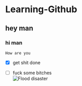 # Learning-Github
## hey man
### hi man
``How are you``
- [x] get shit done
- [ ] fuck some bitches\
![Flood disaster](https://www.google.com/imgres?q=flood%20disaster&imgurl=https%3A%2F%2Fi.natgeofe.com%2Fk%2F7d906c71-1105-4048-b32b-a55b1b04e3bc%2FOG_Floods_KIDS_0922_3x2.jpg&imgrefurl=https%3A%2F%2Fkids.nationalgeographic.com%2Fscience%2Farticle%2Fflood&docid=wkaQwfMzIFWA4M&tbnid=N9Ee-i_D5wHg6M&vet=12ahUKEwiG377Ty52IAxXlVvEDHe3MCHcQM3oECGIQAA..i&w=3072&h=2047&hcb=2&ved=2ahUKEwiG377Ty52IAxXlVvEDHe3MCHcQM3oECGIQAA)

